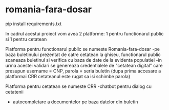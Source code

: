 # romania-fara-dosar

pip install requirements.txt


In cadrul acestui proiect vom avea 2 platforme: 1 pentru functionarul public si 1 pentru cetatean

Platforma pentru functionarul public se numeste Romania-fara-dosar
-pe baza buletinului prezentat de catre cetatean la ghiseu, functionarul public scaneaza buletinul si verifica cu baza de date de la evidenta populatiei
-in urma acestei validari se genereaza credentialele de "cetatean digital" care presupun username = CNP, parola = seria buletin
(dupa prima accesare a platformai CRR cetateanul este rugat sa isi schimbe parola)


Platforma pentru cetatean se numeste CRR
-chatbot pentru dialog cu cetatenii 
- autocompletare a documentelor pe baza datelor din buletin
  
